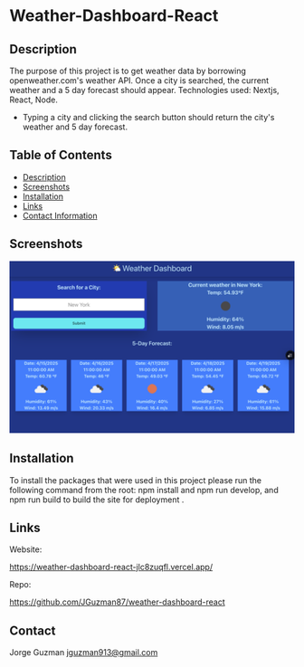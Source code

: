 # Weather-Dashboard-React


## Description

The purpose of this project is to get weather data by borrowing openweather.com's weather API. Once a city is searched, the current weather and a 5 day forecast should appear.  Technologies used:  Nextjs, React, Node.


* Typing a city and clicking the search button should return the city's weather and 5 day forecast.


## Table of Contents

- [Description](#description)
- [Screenshots](#screenshots)
- [Installation](#installation)
- [Links](#links)
- [Contact Information](#contact)


## Screenshots

![alt text](weatherd.png)


## Installation

 To install the packages that were used in this project please run the following command from the root:
 npm install and npm run develop, and npm run build to build the site for deployment .

## Links

Website:

https://weather-dashboard-react-jlc8zuqfl.vercel.app/

Repo: 

https://github.com/JGuzman87/weather-dashboard-react



## Contact 

Jorge Guzman
jguzman913@gmail.com